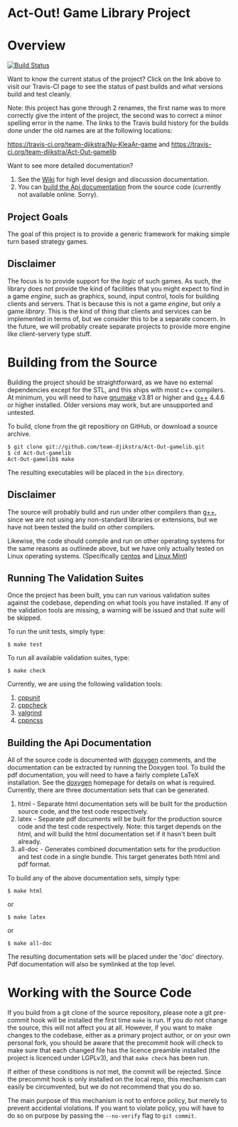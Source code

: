 Act-Out! Game Library Project
==============

# Overview #

[![Build Status](https://secure.travis-ci.org/team-dijkstra/Act-Out-gamelib.png?branch=master)](https://travis-ci.org/team-dijkstra/Act-Out-gamelib)

Want to know the current status of the project? Click on the link above to 
visit our Travis-CI page to see the status of past builds and what versions
build and test cleanly.

Note: this project has gone through 2 renames, the first name was to more correctly 
give the intent of the project, the second was to correct a minor spelling error 
in the name. The links to the Travis build history for the builds done under the old 
names are at the following locations:

https://travis-ci.org/team-djikstra/Nu-KleaAr-game
and
https://travis-ci.org/team-djikstra/Act-Out-gamelib

Want to see more detailed documentation?

1. See the [Wiki][] for high level design and discussion documentation.
2. You can [build the Api documentation](#building-the-api-documentation) 
   from the source code (currently not available online. Sorry).

## Project Goals ##

The goal of this project is to provide a generic framework for making simple
turn based strategy games. 

## Disclaimer ##

The focus is to provide support for the _logic_ of such games. As such, the 
library does not provide the kind of facilities that you might expect to find
in a game _engine_, such as graphics, sound, input control, tools for building
clients and servers. That is because this is not a game _engine_, but only a 
game _library_. This is the kind of thing that clients and services can be
implemented in terms of, but we consider this to be a separate concern. In the
future, we will probably create separate projects to provide more engine like
client-servery type stuff.

# Building from the Source #

Building the project should be straightforward, as we have no external
dependencies except for the STL, and this ships with most c++ compilers.
At minimum, you will need to have [gnumake][] v3.81 or higher and [g++][] 4.4.6 
or higher installed. Older versions may work, but are unsupported and untested.

To build, clone from the git repositiory on GitHub, or download a source archive.

```console
$ git clone git://github.com/team-djikstra/Act-Out-gamelib.git
$ cd Act-Out-gamelib
Act-Out-gamelib$ make
```

The resulting executables will be placed in the `bin` directory.

## Disclaimer ##

The source will probably build and run under other compilers than [g++][], 
since we are not using any non-standard libraries or extensions, but we have
not been tested the build on other compilers.

Likewise, the code should compile and run on other operating systems for the 
same reasons as outlinede above, but we have only actually tested on Linux
operating systems. (Specifically [centos][] and [Linux Mint][mint])

## Running The Validation Suites ##

Once the project has been built, you can run various validation suites against
the codebase, depending on what tools you have installed. If any of the
validation tools are missing, a warning will be issued and that suite will be
skipped.

To run the unit tests, simply type:

```console
$ make test
```

To run all available validation suites, type:

```console
$ make check
```

Currently, we are using the following validation tools:

1. [cppunit][]
2. [cppcheck][]
3. [valgrind][]
4. [cppncss][]

## Building the Api Documentation ##

All of the source code is documented with [doxygen][] comments, and the
documentation can be extracted by running the Doxygen tool. To build the 
pdf documentation, you will need to have a fairly complete LaTeX installation.
See the [doxygen][] homepage for details on what is required. Currently, 
there are three documentation sets that can be generated.

1. html - Separate html documentation sets will be built for the production
   source code, and the test code respectively.
2. latex - Separate pdf documents will be built for the production source code
   and the test code respectively. Note: this target depends on the html, and 
   will build the html documentation set if it hasn't been built already.
3. all-doc - Generates combined documentation sets for the production and test
   code in a single bundle. This target generates both html and pdf format.

To build any of the above documentation sets, simply type:

```console
$ make html
```
or
```console
$ make latex
```
or
```console
$ make all-doc
```

The resulting documentation sets will be placed under the 'doc' directory. Pdf
documentation will also be symlinked at the top level.

# Working with the Source Code #

If you build from a git clone of the source repository, please note a git
pre-commit hook will be installed the first time `make` is run. If you do not
change the source, this will not affect you at all. However, if you want to
make changes to the codebase, either as a primary project author, or on your
own personal fork, you should be aware that the precommit hook will check to
make sure that each changed file has the licence preamble installed (the 
project is licenced under LGPLv3), and that `make check` has been run. 

If either of these conditions is not met, the commit will be rejected. Since
the precommit hook is only installed on the local repo, this mechanism can
easily be circumvented, but we do not recommend that you do so.

The main purpose of this mechanism is not to enforce policy, but merely to
prevent accidental violations. If you want to violate policy, you will have
to do so on purpose by passing the `--no-verify` flag to `git commit`.

[gnumake]: http://www.gnu.org/software/make/
[g++]: http://gcc.gnu.org/
[centos]: http://www.centos.org/
[mint]: http://linuxmint.com/
[cppunit]: http://sourceforge.net/apps/mediawiki/cppunit/
[cppcheck]: http://cppcheck.sourceforge.net/
[valgrind]: http://valgrind.org/
[cppncss]: http://cppncss.sourceforge.net/
[doxygen]: http://www.stack.nl/~dimitri/doxygen/
[wiki]: /team-djikstra/Act-Out-gamelib/wiki
